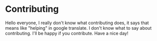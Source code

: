 # Contributing
Hello everyone, I really don't know what contributing does, it says that means like "helping" in google translate. I don't know what to say about contributing. I'll be happy if you contribute. Have a nice day!
